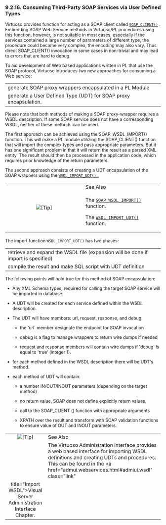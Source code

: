 <div>

<div>

<div>

<div>

### 9.2.16. Consuming Third-Party SOAP Services via User Defined Types

</div>

</div>

</div>

Virtuoso provides function for acting as a SOAP client called
<a href="fn_soap_client.html" class="link" title="soap_client"><code
class="function">SOAP_CLIENT()</code></a> . Embedding SOAP Web Service
methods in Virtuoso/PL procedures using this function, however, is not
suitable in most cases, especially if the services contained a large
number of parameters of different type, the procedure could become very
complex, the encoding may also vary. Thus direct SOAP_CLIENT()
invocation in some cases in non-trivial and may lead to errors that are
hard to debug.

To aid development of Web based applications written in PL that use the
SOAP protocol, Virtuoso introduces two new approaches for consuming a
Web service:

|                                                                  |
|------------------------------------------------------------------|
| generate SOAP proxy wrappers encapsulated in a PL Module         |
| generate a User Defined Type (UDT) for SOAP proxy encapsulation. |

Please note that both methods of making a SOAP proxy-wrapper requires a
WSDL description. If some SOAP service does not have a corresponding
WSDL, neither of these methods can be used.

The first approach can be achieved using the SOAP_WSDL_IMPORT()
function. This will make a PL module utilizing the SOAP_CLIENT()
function that will import the complex types and pass appropriate
parameters. But it has one significant problem in that it will return
the result as a parsed XML entity. The result should then be processed
in the application code, which requires prior knowledge of the return
parameters.

The second approach consists of creating a UDT encapsulation of the SOAP
wrappers using the <a href="fn_wsdl_import_udt.html" class="link"
title="wsdl_import_udt"><code class="function">WSDL_IMPORT_UDT()</code>
.</a>

<div>

<table data-border="0" data-summary="Tip: See Also">
<colgroup>
<col style="width: 50%" />
<col style="width: 50%" />
</colgroup>
<tbody>
<tr class="odd">
<td rowspan="2" style="text-align: center;" data-valign="top"
width="25"><img src="images/tip.png" alt="[Tip]" /></td>
<td style="text-align: left;">See Also</td>
</tr>
<tr class="even">
<td style="text-align: left;" data-valign="top"><p>The <a
href="fn_soap_wsdl_import.html" class="link"
title="soap_wsdl_import"><code
class="function">SOAP_WSDL_IMPORT()</code></a> function.</p>
<p>The <a href="fn_wsdl_import_udt.html" class="link"
title="wsdl_import_udt"><code
class="function">WSDL_IMPORT_UDT()</code></a> function.</p></td>
</tr>
</tbody>
</table>

</div>

The import function `WSDL_IMPORT_UDT()` has two phases:

|                                                                                   |
|-----------------------------------------------------------------------------------|
| retrieve and expand the WSDL file (expansion will be done if import is specified) |
| compile the result and make SQL script with UDT definition                        |

The following points will hold true for this method of SOAP
encapsulation:

<div>

- Any XML Schema types, required for calling the target SOAP service
  will be imported in database.

- A UDT will be created for each service defined within the WSDL
  description.

- The UDT will have members: url, request, response, and debug.

  <div>

  - the 'url' member designate the endpoint for SOAP invocation

  - debug is a flag to manage wrappers to return wire dumps if needed

  - request and response members will contain wire dumps if 'debug' is
    equal to 'true' (integer 1).

  </div>

- for each method defined in the WSDL description there will be UDT's
  method.

- each method of UDT will contain:

  <div>

  - a number IN/OUT/INOUT parameters (depending on the target method)

  - no return value, SOAP does not define explicitly return values.

  - call to the SOAP_CLIENT () function with appropriate arguments

  - XPATH over the result and transform with SOAP validation functions
    to ensure value of OUT and INOUT parameters.

  </div>

</div>

<div>

|                            |                                                                                                                                                                                                                          |
|:--------------------------:|:-------------------------------------------------------------------------------------------------------------------------------------------------------------------------------------------------------------------------|
| ![\[Tip\]](images/tip.png) | See Also                                                                                                                                                                                                                 |
|                            | The Virtuoso Administration Interface provides a web based interface for importing WSDL definitions and creating UDTs and procedures. This can be found in the <a href="admui.webservices.html#admiui.wsdl" class="link" 
                              title="Import WSDL">Visual Server Administration Interface</a> Chapter.                                                                                                                                                   |

</div>

</div>
